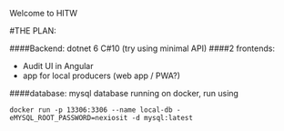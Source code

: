 Welcome to HITW

#THE PLAN:

####Backend:
dotnet 6 C#10 (try using minimal API)
####2 frontends:
- Audit UI in Angular
- app for local producers (web app / PWA?)

####database:
mysql database running on docker, run using 

`docker run -p 13306:3306 --name local-db -eMYSQL_ROOT_PASSWORD=nexiosit -d mysql:latest`